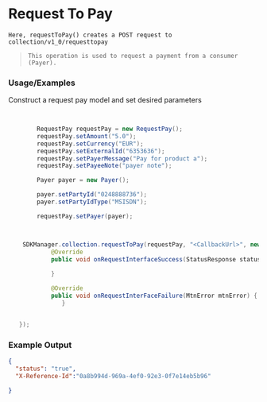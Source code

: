 
# Request To Pay

`Here, requestToPay() creates a POST request to collection/v1_0/requesttopay`

> `This operation is used to request a payment from a consumer (Payer).  `

### Usage/Examples

Construct a request pay model and set desired parameters

```java

   
        RequestPay requestPay = new RequestPay();
        requestPay.setAmount("5.0");
        requestPay.setCurrency("EUR");
        requestPay.setExternalId("6353636");
        requestPay.setPayerMessage("Pay for product a");
        requestPay.setPayeeNote("payer note");

        Payer payer = new Payer();

        payer.setPartyId("0248888736");
        payer.setPartyIdType("MSISDN");

        requestPay.setPayer(payer);
```

```java


    SDKManager.collection.requestToPay(requestPay, "<CallbackUrl>", new RequestInterface() {
            @Override
            public void onRequestInterfaceSuccess(StatusResponse statusResponse) {
         
            }

            @Override
            public void onRequestInterFaceFailure(MtnError mtnError) {
               }


   });


```
### Example Output

```json
{
  "status": "true",
  "X-Reference-Id":"0a8b994d-969a-4ef0-92e3-0f7e14eb5b96"

}
```


